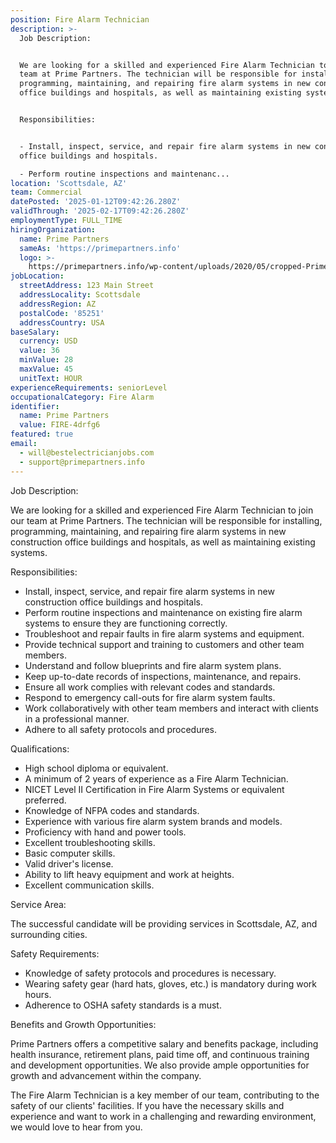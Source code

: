 ```yaml
---
position: Fire Alarm Technician
description: >-
  Job Description:


  We are looking for a skilled and experienced Fire Alarm Technician to join our
  team at Prime Partners. The technician will be responsible for installing,
  programming, maintaining, and repairing fire alarm systems in new construction
  office buildings and hospitals, as well as maintaining existing systems. 


  Responsibilities:


  - Install, inspect, service, and repair fire alarm systems in new construction
  office buildings and hospitals.

  - Perform routine inspections and maintenanc...
location: 'Scottsdale, AZ'
team: Commercial
datePosted: '2025-01-12T09:42:26.280Z'
validThrough: '2025-02-17T09:42:26.280Z'
employmentType: FULL_TIME
hiringOrganization:
  name: Prime Partners
  sameAs: 'https://primepartners.info'
  logo: >-
    https://primepartners.info/wp-content/uploads/2020/05/cropped-Prime-Partners-Logo-NO-BG-1-1.png
jobLocation:
  streetAddress: 123 Main Street
  addressLocality: Scottsdale
  addressRegion: AZ
  postalCode: '85251'
  addressCountry: USA
baseSalary:
  currency: USD
  value: 36
  minValue: 28
  maxValue: 45
  unitText: HOUR
experienceRequirements: seniorLevel
occupationalCategory: Fire Alarm
identifier:
  name: Prime Partners
  value: FIRE-4drfg6
featured: true
email:
  - will@bestelectricianjobs.com
  - support@primepartners.info
---
```




Job Description:

We are looking for a skilled and experienced Fire Alarm Technician to join our team at Prime Partners. The technician will be responsible for installing, programming, maintaining, and repairing fire alarm systems in new construction office buildings and hospitals, as well as maintaining existing systems. 

Responsibilities:

- Install, inspect, service, and repair fire alarm systems in new construction office buildings and hospitals.
- Perform routine inspections and maintenance on existing fire alarm systems to ensure they are functioning correctly.
- Troubleshoot and repair faults in fire alarm systems and equipment.
- Provide technical support and training to customers and other team members.
- Understand and follow blueprints and fire alarm system plans.
- Keep up-to-date records of inspections, maintenance, and repairs.
- Ensure all work complies with relevant codes and standards.
- Respond to emergency call-outs for fire alarm system faults.
- Work collaboratively with other team members and interact with clients in a professional manner.
- Adhere to all safety protocols and procedures.

Qualifications:

- High school diploma or equivalent.
- A minimum of 2 years of experience as a Fire Alarm Technician.
- NICET Level II Certification in Fire Alarm Systems or equivalent preferred.
- Knowledge of NFPA codes and standards.
- Experience with various fire alarm system brands and models.
- Proficiency with hand and power tools.
- Excellent troubleshooting skills.
- Basic computer skills.
- Valid driver's license.
- Ability to lift heavy equipment and work at heights.
- Excellent communication skills.

Service Area:

The successful candidate will be providing services in Scottsdale, AZ, and surrounding cities.

Safety Requirements:

- Knowledge of safety protocols and procedures is necessary.
- Wearing safety gear (hard hats, gloves, etc.) is mandatory during work hours.
- Adherence to OSHA safety standards is a must.

Benefits and Growth Opportunities:

Prime Partners offers a competitive salary and benefits package, including health insurance, retirement plans, paid time off, and continuous training and development opportunities. We also provide ample opportunities for growth and advancement within the company.

The Fire Alarm Technician is a key member of our team, contributing to the safety of our clients' facilities. If you have the necessary skills and experience and want to work in a challenging and rewarding environment, we would love to hear from you.
